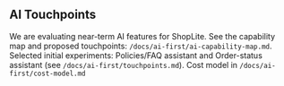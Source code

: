 ## AI Touchpoints

We are evaluating near-term AI features for ShopLite. See the capability map and proposed touchpoints:
`/docs/ai-first/ai-capability-map.md`. Selected initial experiments: Policies/FAQ assistant and 
Order-status assistant (see `/docs/ai-first/touchpoints.md`). Cost model in
`/docs/ai-first/cost-model.md`
